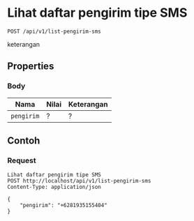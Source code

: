 # Lihat daftar pengirim tipe SMS
```http
POST /api/v1/list-pengirim-sms
```
keterangan
## Properties
### Body
Nama  | Nilai | Keterangan
--- | --- | ---
<code>pengirim</code> | ? | ?

## Contoh

### Request
```http
Lihat daftar pengirim tipe SMS
POST http://localhost/api/v1/list-pengirim-sms
Content-Type: application/json

{
    "pengirim": "+6281935155404"
}
```
